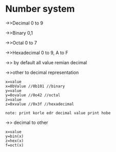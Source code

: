 # Number system

->>Decimal 0 to 9

->>Binary 0,1

->>Octal 0 to 7

->>Hexadecimal 0 to 9, A to F

->> by default all value remian decimal

->>other to decimal representation

    x=value
    x=0bValue //0b101 //binary
    y=value
    y=0ovalue //0o42 //octal
    z=value
    z=0xvalue //0x3f //hexadecimal

    note: print korle edr decimal value print hobe

->> decimal to other

    x=value
    y=bin(x)
    z=hex(x)
    f=oct(x)

